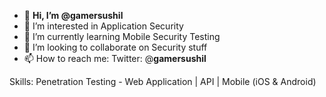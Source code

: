 - 👋 **Hi, I’m @gamersushil**
- 👀 I’m interested in Application Security 
- 🌱 I’m currently learning Mobile Security Testing
- 💞️ I’m looking to collaborate on Security stuff
- 📫 How to reach me: Twitter: @**gamersushil**

Skills: Penetration Testing - Web Application | API | Mobile (iOS & Android)



<!---
gamersushil/gamersushil is a ✨ special ✨ repository because its `README.md` (this file) appears on your GitHub profile.
You can click the Preview link to take a look at your changes.
--->
